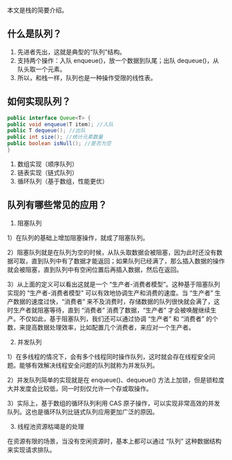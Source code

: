 
本文是栈的简要介绍。

## 什么是队列？

1. 先进者先出，这就是典型的“队列”结构。
2. 支持两个操作：入队 enqueue()，放一个数据到队尾；出队 dequeue()，从队头取一个元素。
3. 所以，和栈一样，队列也是一种操作受限的线性表。

## 如何实现队列？

```java
public interface Queue<T> {
public void enqueue(T item); //入队
public T dequeue(); //出队
public int size(); //统计元素数量
public boolean isNull(); //是否为空
}
```

1. 数组实现（顺序队列）
2. 链表实现（链式队列）
3. 循环队列（基于数组，性能更优）


## 队列有哪些常见的应用？

1. 阻塞队列

1）在队列的基础上增加阻塞操作，就成了阻塞队列。

2）阻塞队列就是在队列为空的时候，从队头取数据会被阻塞，因为此时还没有数据可取，直到队列中有了数据才能返回；如果队列已经满了，那么插入数据的操作就会被阻塞，直到队列中有空闲位置后再插入数据，然后在返回。

3）从上面的定义可以看出这就是一个 “生产者-消费者模型”。这种基于阻塞队列实现的 “生产者-消费者模型” 可以有效地协调生产和消费的速度。当 “生产者” 生产数据的速度过快，“消费者” 来不及消费时，存储数据的队列很快就会满了，这时生产者就阻塞等待，直到 “消费者” 消费了数据，“生产者” 才会被唤醒继续生产。不仅如此，基于阻塞队列，我们还可以通过协调 “生产者” 和 “消费者” 的个数，来提高数据处理效率，比如配置几个消费者，来应对一个生产者。

2. 并发队列

1）在多线程的情况下，会有多个线程同时操作队列，这时就会存在线程安全问题。能够有效解决线程安全问题的队列就称为并发队列。

2）并发队列简单的实现就是在 enqueue()、dequeue() 方法上加锁，但是锁粒度大并发度会比较低，同一时刻仅允许一个存或取操作。

3）实际上，基于数组的循环队列利用 CAS 原子操作，可以实现非常高效的并发队列。这也是循环队列比链式队列应用更加广泛的原因。

3. 线程池资源枯竭是的处理

在资源有限的场景，当没有空闲资源时，基本上都可以通过 “队列” 这种数据结构来实现请求排队。

